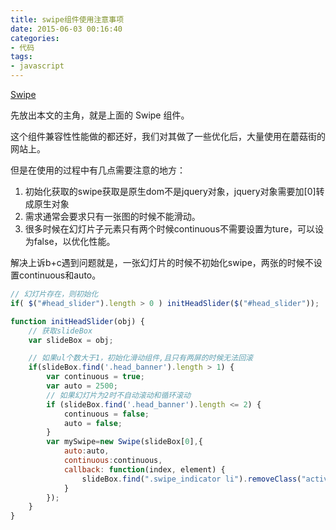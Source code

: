 ```yaml
---
title: swipe组件使用注意事项
date: 2015-06-03 00:16:40
categories:
- 代码
tags:
- javascript
---
```


[Swipe](https://github.com/thebird/Swipe)

先放出本文的主角，就是上面的 Swipe 组件。

这个组件兼容性性能做的都还好，我们对其做了一些优化后，大量使用在蘑菇街的网站上。

但是在使用的过程中有几点需要注意的地方：

1. 初始化获取的swipe获取是原生dom不是jquery对象，jquery对象需要加[0]转成原生对象
2. 需求通常会要求只有一张图的时候不能滑动。
3. 很多时候在幻灯片子元素只有两个时候continuous不需要设置为ture，可以设为false，以优化性能。

解决上诉b+c遇到问题就是，一张幻灯片的时候不初始化swipe，两张的时候不设置continuous和auto。

```javascript
// 幻灯片存在，则初始化
if( $("#head_slider").length > 0 ) initHeadSlider($("#head_slider"));

function initHeadSlider(obj) {
    // 获取slideBox
    var slideBox = obj;

    // 如果ul个数大于1，初始化滑动组件,且只有两屏的时候无法回滚
    if(slideBox.find('.head_banner').length > 1) {
        var continuous = true;
        var auto = 2500;
        // 如果幻灯片为2时不自动滚动和循环滚动
        if (slideBox.find('.head_banner').length <= 2) {
            continuous = false;
            auto = false;
        }
        var mySwipe=new Swipe(slideBox[0],{
            auto:auto,
            continuous:continuous,
            callback: function(index, element) {
                slideBox.find(".swipe_indicator li").removeClass("active").eq(index).addClass('active');
            }
        });
    }
}
```
